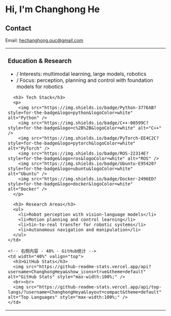 # Hi, I'm Changhong He

## Contact
Email: hechanghong.ouc@gmail.com

<table>
  <tr>
    <!-- 左侧内容 - 60% -->
    <td width="60%" valign="top">
      <h3> Education &amp; Research</h3>
      <ul>
        <li>/ Interests: multimodal learning, large models, robotics</li>
        <li>/ Focus: perception, planning and control with foundation models for robotics</li>
      </ul>

      <h3> Tech Stack</h3>
      <p>
        <img src="https://img.shields.io/badge/Python-3776AB?style=for-the-badge&logo=python&logoColor=white" alt="Python" />
        <img src="https://img.shields.io/badge/C++-00599C?style=for-the-badge&logo=c%2B%2B&logoColor=white" alt="C++" />
        <img src="https://img.shields.io/badge/PyTorch-EE4C2C?style=for-the-badge&logo=pytorch&logoColor=white" alt="PyTorch" />
        <img src="https://img.shields.io/badge/ROS-22314E?style=for-the-badge&logo=ros&logoColor=white" alt="ROS" />
        <img src="https://img.shields.io/badge/Ubuntu-E95420?style=for-the-badge&logo=ubuntu&logoColor=white" alt="Ubuntu" />
        <img src="https://img.shields.io/badge/Docker-2496ED?style=for-the-badge&logo=docker&logoColor=white" alt="Docker" />
      </p>

      <h3> Research Areas</h3>
      <ul>
        <li>Robot perception with vision-language models</li>
        <li>Motion planning and control learning</li>
        <li>Sin-to-real transfer for robotic systems</li>
        <li>Autonomous navigation and manipulation</li>
      </ul>
    </td>
    
    <!-- 右侧内容 - 40% - GitHub统计 -->
    <td width="40%" valign="top">
      <h3>GitHub Stats</h3>
      <img src="https://github-readme-stats.vercel.app/api?username=ChanghongHeya&show_icons=true&theme=default" alt="GitHub Stats" style="max-width:100%;" />
      <br><br>
      <img src="https://github-readme-stats.vercel.app/api/top-langs/?username=ChanghongHeya&layout=compact&theme=default" alt="Top Languages" style="max-width:100%;" />
    </td>
  </tr>
</table>
